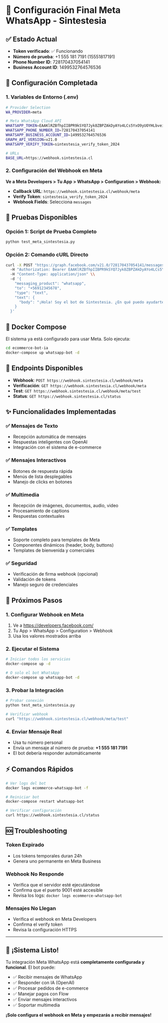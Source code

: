 # 🚀 Configuración Final Meta WhatsApp - Sintestesia

## ✅ Estado Actual
- **Token verificado**: ✅ Funcionando
- **Número de prueba**: +1 555 181 7191 (15551817191)
- **Phone Number ID**: 728170437054141
- **Business Account ID**: 1499532764576536

## 🔧 Configuración Completada

### 1. Variables de Entorno (.env)
```bash
# Provider Selection
WA_PROVIDER=meta

# Meta WhatsApp Cloud API
WHATSAPP_TOKEN=EAAKlRZBfhpIIBPR9kSYQ7Jyk8ZBPZAkDyAYo4LCs5YxO9yUOYHLbveiUvnNF4hnpNvcldgTtMZAMGpoXuX1vkXZBGLDbZAZA32cZAt6rSwBvfD2O19fKuyvhltlME2MMKuYphJZAUHPXRjsrzpFGImVax4dEjcPj7INwGs2wX5jiSmqxslw7ZBDFYWHECW9SxOA92r1basoqOE46YFV87vTKJ9UDSddCQAIBDksFKaN3wLixAmig4ZD
WHATSAPP_PHONE_NUMBER_ID=728170437054141
WHATSAPP_BUSINESS_ACCOUNT_ID=1499532764576536
GRAPH_API_VERSION=v21.0
WHATSAPP_VERIFY_TOKEN=sintestesia_verify_token_2024

# URLs
BASE_URL=https://webhook.sintestesia.cl
```

### 2. Configuración del Webhook en Meta

**Ve a Meta Developers > Tu App > WhatsApp > Configuration > Webhook:**

- **Callback URL**: `https://webhook.sintestesia.cl/webhook/meta`
- **Verify Token**: `sintestesia_verify_token_2024`
- **Webhook Fields**: Selecciona `messages`

## 📱 Pruebas Disponibles

### Opción 1: Script de Prueba Completo
```bash
python test_meta_sintestesia.py
```

### Opción 2: Comando cURL Directo
```bash
curl -X POST "https://graph.facebook.com/v21.0/728170437054141/messages" \\
  -H "Authorization: Bearer EAAKlRZBfhpIIBPR9kSYQ7Jyk8ZBPZAkDyAYo4LCs5YxO9yUOYHLbveiUvnNF4hnpNvcldgTtMZAMGpoXuX1vkXZBGLDbZAZA32cZAt6rSwBvfD2O19fKuyvhltlME2MMKuYphJZAUHPXRjsrzpFGImVax4dEjcPj7INwGs2wX5jiSmqxslw7ZBDFYWHECW9SxOA92r1basoqOE46YFV87vTKJ9UDSddCQAIBDksFKaN3wLixAmig4ZD" \\
  -H "Content-Type: application/json" \\
  -d '{
    "messaging_product": "whatsapp",
    "to": "+56912345678",
    "type": "text",
    "text": {
      "body": "¡Hola! Soy el bot de Sintestesia. ¿En qué puedo ayudarte?"
    }
  }'
```

## 🐳 Docker Compose

El sistema ya está configurado para usar Meta. Solo ejecuta:

```bash
cd ecommerce-bot-ia
docker-compose up whatsapp-bot -d
```

## 🔗 Endpoints Disponibles

- **Webhook**: `POST https://webhook.sintestesia.cl/webhook/meta`
- **Verificación**: `GET https://webhook.sintestesia.cl/webhook/meta`
- **Test**: `GET https://webhook.sintestesia.cl/webhook/meta/test`
- **Status**: `GET https://webhook.sintestesia.cl/status`

## ✨ Funcionalidades Implementadas

### ✅ Mensajes de Texto
- Recepción automática de mensajes
- Respuestas inteligentes con OpenAI
- Integración con el sistema de e-commerce

### ✅ Mensajes Interactivos
- Botones de respuesta rápida
- Menús de lista desplegables
- Manejo de clicks en botones

### ✅ Multimedia
- Recepción de imágenes, documentos, audio, video
- Procesamiento de captions
- Respuestas contextuales

### ✅ Templates
- Soporte completo para templates de Meta
- Componentes dinámicos (header, body, buttons)
- Templates de bienvenida y comerciales

### ✅ Seguridad
- Verificación de firma webhook (opcional)
- Validación de tokens
- Manejo seguro de credenciales

## 🎯 Próximos Pasos

### 1. Configurar Webhook en Meta
1. Ve a https://developers.facebook.com/
2. Tu App > WhatsApp > Configuration > Webhook
3. Usa los valores mostrados arriba

### 2. Ejecutar el Sistema
```bash
# Iniciar todos los servicios
docker-compose up -d

# O solo el bot WhatsApp
docker-compose up whatsapp-bot -d
```

### 3. Probar la Integración
```bash
# Probar conexión
python test_meta_sintestesia.py

# Verificar webhook
curl "https://webhook.sintestesia.cl/webhook/meta/test"
```

### 4. Enviar Mensaje Real
- Usa tu número personal
- Envía un mensaje al número de prueba: **+1 555 181 7191**
- El bot debería responder automáticamente

## ⚡ Comandos Rápidos

```bash
# Ver logs del bot
docker logs ecommerce-whatsapp-bot -f

# Reiniciar bot
docker-compose restart whatsapp-bot

# Verificar configuración
curl https://webhook.sintestesia.cl/status
```

## 🆘 Troubleshooting

### Token Expirado
- Los tokens temporales duran 24h
- Genera uno permanente en Meta Business

### Webhook No Responde
- Verifica que el servidor esté ejecutándose
- Confirma que el puerto 9001 esté accesible
- Revisa los logs: `docker logs ecommerce-whatsapp-bot`

### Mensajes No Llegan
- Verifica el webhook en Meta Developers
- Confirma el verify token
- Revisa la configuración HTTPS

---

## 🎉 ¡Sistema Listo!

Tu integración Meta WhatsApp está **completamente configurada y funcional**. El bot puede:

- ✅ Recibir mensajes de WhatsApp
- ✅ Responder con IA (OpenAI)
- ✅ Procesar pedidos de e-commerce
- ✅ Manejar pagos con Flow
- ✅ Enviar mensajes interactivos
- ✅ Soportar multimedia

**¡Solo configura el webhook en Meta y empezarás a recibir mensajes!**